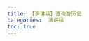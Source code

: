 ```yaml
---
title: 【演讲稿】咨询游历记
categories:  演讲稿
toc: true
---
```






<!--
主题：咨询游历记录
看点：咨询团队一线经历 + 一些段子
解决问题：对新人来说，了解咨询团队干的事情
参考演讲：

[TOC]

------------



## 自我介绍和开场白

给大家唠唠嗑，也没有什么技术含量，纯粹是经历了一年多的咨询体验，希望分享给对咨询工作有兴趣的同学，多一些从一线咨询现场过来的信息。

改变咨询的刻板印象。

## 咨询的故事

### DDD 培训

### 福建移动

### 华为

### 平安同业

## 我收获了什么？

### “吹牛” - 专家形象

### “甩锅” - 客户预期

### “不要脸” - 抗压能力

### “打扮” - 职业形象

### “装逼” - 思维方式的改变

### "拍客户" - 有价值的吵架 

## 入坑指南

### 找个人带

### 客服害怕的心情

### 模型思维

### 攒 PPT

### 情商？套路？方法论？

### 书单

《咨询的奥秘》

《培训师》




